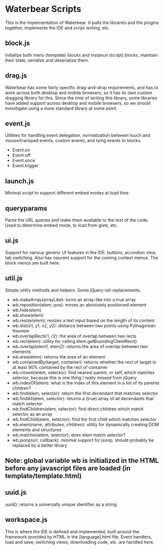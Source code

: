 # Waterbear Scripts

This is the implementation of Waterbear. It pulls the libraries and the plugins together, implements the IDE and script writing, etc.

## block.js

Initialize both menu (template) blocks and instance (script) blocks, maintain their state, serialize and deserialize them.

## drag.js

Waterbear has some fairly specific drag-and-drop requirements, and has to work across both desktop and mobile browsers, so it has its own custom dragging library for this. Since the time of writing this library, some libraries have added support across desktop and mobile browsers, so we should investigate using a more standard library at some point.

## event.js

Utilities for handling event delegation, normalization between touch and mouse/trackpad events, custom events, and tying events to blocks.

* Event.on
* Event.off
* Event.once
* Event.trigger

## launch.js

Minimal script to support different embed modes at load time

## queryparams

Parse the URL queries and make them available to the rest of the code. Used to determine embed mode, to load from gists, etc.

## ui.js

Support for various generic UI features in the IDE: buttons, accordion view, tab switching. Also has nascent support for the coming context menus. The block menus are built here.

## util.js

Simple utility methods and helpers. Some jQuery-ish replacements.
* wb.makeArray(arrayLike): turns an array-like into a true array
* wb.reposition(elem, pos): moves an absolutely positioned element
* wb.hide(elem)
* wb.show(elem)
* wb.resize(elem): resizes a text input based on the length of its content
* wb.dist(x1, y1, x2, y2): distance between two points using Pythagorean theorem
* wb.overlapRect(r1, r2): the area of overlap between two rects
* wb.rect(elem): utility for calling elem.getBoundingClientRect()
* wb.overlap(elem1, elem2): returns the area of overlap between two elements
* wb.area(elem): returns the area of an element
* wb.containedBy(target, container): returns whether the rect of target is at least 90% contained by the rect of container
* wb.closest(elem, selector): find nearest parent, or self, which matches selector, because this is one thing I really missed from jQuery
* wb.indexOf(elem): what is the index of this element in a list of its parents children?
* wb.find(elem, selector): return the first decendant that matches selector
* wb.findAll(elem, selector): returns a (true) array of all decendants that match selector
* wb.findChildren(elem, selector): find direct children which match selector as an array
* wb.findChild(elem, selector): find the first child which matches selector
* wb.elem(name, attributes, children): utility for dynamically creating DOM elements and structures
* wb.matches(elem, selector): does elem match selector?
* wb.jsonp(url, callback): minimal support for jsonp, should probably be replaced by a better library
## Note: global variable wb is initialized in the HTML before any javascript files are loaded (in template/template.html)

## uuid.js

uuid(): returns a universally unique identifier as a string

## workspace.js

This is where the IDE is defined and implemented, built around the framework provided by HTML in the [language].html file. Event handlers, load and save, switching views, downloading code, etc. are handled here.

